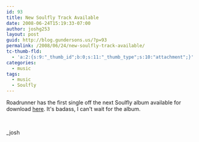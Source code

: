 ```yaml
---
id: 93
title: New Soulfly Track Available
date: 2008-06-24T15:19:33-07:00
author: joshg253
layout: post
guid: http://blog.gundersons.us/?p=93
permalink: /2008/06/24/new-soulfly-track-available/
tc-thumb-fld:
  - 'a:2:{s:9:"_thumb_id";b:0;s:11:"_thumb_type";s:10:"attachment";}'
categories:
  - music
tags:
  - music
  - Soulfly
---
```

Roadrunner has the first single off the next Soulfly album available for download <a href="http://www.roadrunnerrecords.com/Music/index.aspx?artistID=262">here</a>. It's badass, I can't wait for the album.

&nbsp;

_josh